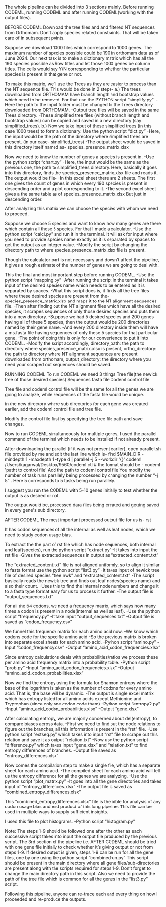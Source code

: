 The whole pipeline can be divided into 3 sections mainly. Before running CODEML, running CODEML and after running CODEML(working with the output files).

BEFORE CODEML
Download the tree files and and filtered NT sequences from Orthomam. Don’t apply species related constraints. That will be taken care of in subsequent points.

Suppose we download 1000 files which correspond to 1000 genes. The maximum number of species possible could be 190 in orthomam data as of June 2024. Our next task is to make a dictionary matrix which has all the 190 species possible as Row titles and let those 1000 genes be column titles. The cells would say Y/N corresponding to whether the particular species is present in that gene or not.

To make this matrix, we’ll use the Trees as they are easier to process than the NT sequence file. This would be done in 2 steps-
a.) The trees downloaded from ORTHOMAM have branch length and bootstrap values which need to be removed. For that use the PYTHON script “simplify.py”.
-Here the path to the input folder must be changed to the Trees directory downloaded from ORTHOMAM.
-Output tree files will be saved in the same Trees directory.
-These simplified tree files (without branch length and bootstrap values) can be copied and saved in a new directory (say simplified_trees).
b.) Now we take input of these simplified trees (in this case 1000 trees) to form a dictionary. Use the python script “dict.py”
-Here, the input would be the path of the directory where simplified trees are present. (in our case- simplified_trees)
-The output sheet would be saved in this directory itself named as- species_presence_matrix.xlsx

Now we need to know the number of genes a species is present in.
-Use the python script “chart.py”
-Here, the input would be the same as the previous one, the path to simplified_trees directory. Here, basically it goes into this directory, finds the species_presence_matrix.xlsx file and reads it.
-The output would be file- 
-In this excel sheet there are 2 sheets. The first one gives the count of genes in which every 190 species is present in descending order and a plot corresponding to it.
-The second excel sheet gives a the same table as of species_presence_matrix.xlsx
But just in descending order.

After analyzing this matrix we can choose the species with whom we need to proceed.

Suppose we choose 5 species and want to know how many genes are there which contain all these 5 species. For that I made a calculator.
-Use the python script “calci.py” and run it in the terminal. It will ask for input where you need to provide species name exactly as it is separated by spaces to get the output as an integer value.
-Modify the script by changing the directory path to where species_presence_matrix.xlsx file is present.

Though the calculator part is not necessary and doesn’t affect the pipeline, it gives a rough estimate of the number of genes we are going to deal with.

This the final and most important step before running CODEML.
-Use the python script “mapping.py”
-After running the script in the terminal it takes input of the desired species name which needs to be entered as it is separated by spaces.
-What this script does is, it finds all the tree files where these desired species are present from the- species_presence_matrix.xlsx and maps it to the NT alignment sequences file.
-Then after finding out the NT alignment files which have all the desired species, it scrapes sequences of only those desired species and puts them into a new directory.
-Suppose we had 5 desired species and 200 genes having all of these 5 species, then the output would be 200 directories named by their gene name.
-And every 200 directory inside them will have a ms.fasta file having sequences of only these 5 species for that particular gene.
-The point of doing this is only for our convenience to put it into CODEML.
-Modify the script accordingly, directory_path: the path to directory where species_presence_matrix.xlsx is present, ortho_directory: the path to directory where NT alignment sequences are present downloaded from orthomam, output_directory: the directory where you need your scraped out sequences should be saved.



 RUNNING CODEML
To run CODEML we need 3 things
Tree file(the newick tree of those desired species)
Sequences fasta file
Codeml control file

Tree file and codeml control file will be the same for all the genes we are going to analyze, while sequences of the fasta file would be unique.

In the new directory where sub directories for each gene was created earlier, add the codeml control file and tree file. 

Modify the control file first by specifying the tree file path and save changes.

Now to run CODEML simultaneously for multiple genes, I used the parallel command of the terminal which needs to be installed if not already present.

After downloading the parallel (if it was not present earlier), open parallel.sh file provided by me and edit the last line which is- 
find $MAIN_DIR -mindepth 1 -maxdepth 1 -type d | parallel -j 5 --workdir '{}' codeml /Users/kagarwal/Desktop/9560/codeml.ctl # the format should be - codeml 'patht to control file'
Add the path to codeml control file
You modify the number of task runs parallely being processed by changing the number “-j 5” . Here 5 corresponds to 5 tasks being run parallely.

I suggest you run the CODEML with 5-10 genes initially to test whether the output is as desired or not.

The output would be, processed data files being created and getting saved in every gene's sub directory.

AFTER CODEML
The most important processed output file for us is- rst

It has codon sequences of all the internal as well as leaf nodes, which we need to study codon usage bias.

 To extract the the part of rst file which has node sequences, both internal and leaf(species), run the python script “extract.py”
-It takes into input the rst file
-Gives the extracted sequences in output as “extracted_content.txt”

The “extracted_content.txt” file is not aligned uniformly, so to align it similar to fasta format use the python script “list3.py”
-It takes input of newick tree file of desired species “tree.nwk” and “extracted_content.txt”
-The script basically reads the newick tree and finds out leaf nodes(species name) and also their count.
-Uses this to find the internal node numbers and change it to a fasta type format easy for us to process it further.
-The output file is “output_sequences.txt”

For all the 64 codons, we need a frequency matrix, which says how many times a codon is present in a node(internal as well as leaf).
-Use the python script “frequency.py”
-It take input “output_sequences.txt”
-Output file is saved as “codon_frequency.csv”

We funnel this frequency matrix for each amino acid now.
-We know which codons code for the specific amino acid
-So the previous matrix is broken into separate excel sheets for each amino acid.
-Python script “amino.py”
-Input “codon_frequency.csv”
-Output “amino_acid_codon_frequencies.xlsx”

Since entropy calculations deals with probabilities/ratios we process these per amino acid frequency matrix into a probability table.
-Python script “prob.py”
-Input  “amino_acid_codon_frequencies.xlsx”
-Output  “amino_acid_codon_probabilities.xlsx”

Now we find the entropy using the formula for Shannon entropy where the base of the logarithm is taken as the number of codons for every amino acid. That is,  the base will be dynamic.
-The output is single excel matrix which has entropy listed for all amino acids except Methionine and Tryptophan (since only one codon code them)
-Python script “entropy2.py”
-Input “amino_acid_codon_probabilities.xlsx”
-Output “gene.xlsx”

After calculating entropy, we are majorly concerned about del(entropy), to compare biases across data.
-First we need to find out the node relations to figure out the branches, all this information is present in the “rst” file.
-Use python script “extseq.py” which takes into input “rst” file to scrape out this relation and save it as output “relation.txt”
-Now use the python script “difference.py” which takes input “gene.xlsx” and “relation.txt” to find entropy differences of branches.
-Output file saved as “entropy_differences.xlsx”

Now comes the compilation step to make a single file, which has a separate sheet for each amino acid.
-The compiled sheet for each amino acid will tell us the entropy difference for all the genes we are analyzing.
-Use the python script “plot_matrix.py”
-It goes into all the gene directories and takes input of “entropy_differences.xlsx”
-The output file is saved as “combined_entropy_differences.xlsx”

This “combined_entropy_differences.xlsx” file is the bible for analysis of any codon usage bias and end product of this long pipeline. This file can be used in multiple ways to supply sufficient insights.

I used this file to plot histograms.
-Python script “histogram.py”

Note: 
The steps 1-9 should be followed one after the other as each successive script takes into input the output file produced by the previous script.
The 3rd section of the pipeline i.e. AFTER CODEML should be tried with one gene file initially to check whether it’s giving output or not from steps 1-9.
If desired output is given, steps 1-9 can be run for all the gene files, one by one using the python script “combinedrun.py”
This script should be present in the main directory where all gene files/sub-directories are present along with the scripts required for steps 1-9.
Don’t forget to change the main directory path in this script.
Also we need to provide the path of the tree file which is common for all the genes in the “list3.py” script.

Following this pipeline, anyone can re-trace each and every thing on how 
I proceeded and re-produce the outputs.


